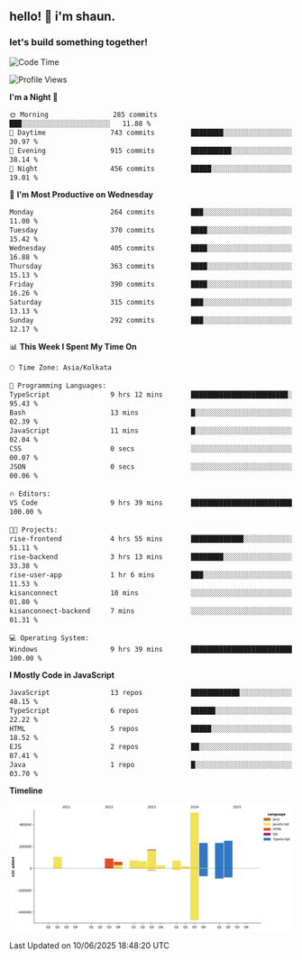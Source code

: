 ## hello! 👋 i'm shaun. 
### let's build something together!
<!--START_SECTION:waka-->
![Code Time](http://img.shields.io/badge/Code%20Time-251%20hrs%2043%20mins-blue)

![Profile Views](http://img.shields.io/badge/Profile%20Views-6-blue)

**I'm a Night 🦉** 

```text
🌞 Morning                285 commits         ███░░░░░░░░░░░░░░░░░░░░░░   11.88 % 
🌆 Daytime                743 commits         ████████░░░░░░░░░░░░░░░░░   30.97 % 
🌃 Evening                915 commits         ██████████░░░░░░░░░░░░░░░   38.14 % 
🌙 Night                  456 commits         █████░░░░░░░░░░░░░░░░░░░░   19.01 % 
```
📅 **I'm Most Productive on Wednesday** 

```text
Monday                   264 commits         ███░░░░░░░░░░░░░░░░░░░░░░   11.00 % 
Tuesday                  370 commits         ████░░░░░░░░░░░░░░░░░░░░░   15.42 % 
Wednesday                405 commits         ████░░░░░░░░░░░░░░░░░░░░░   16.88 % 
Thursday                 363 commits         ████░░░░░░░░░░░░░░░░░░░░░   15.13 % 
Friday                   390 commits         ████░░░░░░░░░░░░░░░░░░░░░   16.26 % 
Saturday                 315 commits         ███░░░░░░░░░░░░░░░░░░░░░░   13.13 % 
Sunday                   292 commits         ███░░░░░░░░░░░░░░░░░░░░░░   12.17 % 
```


📊 **This Week I Spent My Time On** 

```text
🕑︎ Time Zone: Asia/Kolkata

💬 Programming Languages: 
TypeScript               9 hrs 12 mins       ████████████████████████░   95.43 % 
Bash                     13 mins             █░░░░░░░░░░░░░░░░░░░░░░░░   02.39 % 
JavaScript               11 mins             █░░░░░░░░░░░░░░░░░░░░░░░░   02.04 % 
CSS                      0 secs              ░░░░░░░░░░░░░░░░░░░░░░░░░   00.07 % 
JSON                     0 secs              ░░░░░░░░░░░░░░░░░░░░░░░░░   00.06 % 

🔥 Editors: 
VS Code                  9 hrs 39 mins       █████████████████████████   100.00 % 

🐱‍💻 Projects: 
rise-frontend            4 hrs 55 mins       █████████████░░░░░░░░░░░░   51.11 % 
rise-backend             3 hrs 13 mins       ████████░░░░░░░░░░░░░░░░░   33.38 % 
rise-user-app            1 hr 6 mins         ███░░░░░░░░░░░░░░░░░░░░░░   11.53 % 
kisanconnect             10 mins             ░░░░░░░░░░░░░░░░░░░░░░░░░   01.80 % 
kisanconnect-backend     7 mins              ░░░░░░░░░░░░░░░░░░░░░░░░░   01.31 % 

💻 Operating System: 
Windows                  9 hrs 39 mins       █████████████████████████   100.00 % 
```

**I Mostly Code in JavaScript** 

```text
JavaScript               13 repos            ████████████░░░░░░░░░░░░░   48.15 % 
TypeScript               6 repos             ██████░░░░░░░░░░░░░░░░░░░   22.22 % 
HTML                     5 repos             █████░░░░░░░░░░░░░░░░░░░░   18.52 % 
EJS                      2 repos             ██░░░░░░░░░░░░░░░░░░░░░░░   07.41 % 
Java                     1 repo              █░░░░░░░░░░░░░░░░░░░░░░░░   03.70 % 
```



**Timeline**

![Lines of Code chart](https://raw.githubusercontent.com/ShaunDaniel/ShaunDaniel/main/assets/bar_graph.png)


 Last Updated on 10/06/2025 18:48:20 UTC
<!--END_SECTION:waka-->
